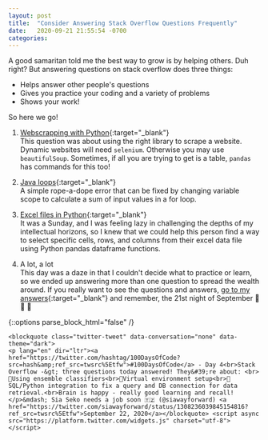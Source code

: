 ```yaml
---
layout: post
title:  "Consider Answering Stack Overflow Questions Frequently"
date:   2020-09-21 21:55:54 -0700
categories:
---
```


A good samaritan told me the best way to grow is by helping others. Duh right? But answering questions on stack overflow does three things:

- Helps answer other people's questions
- Gives you practice your coding and a variety of problems
- Shows your work!

So here we go!

1. [Webscrapping with Python](https://stackoverflow.com/questions/63963164/something-wrong-on-web-scrapping-using-beautifulsoup/63964794#63964794){:target="_blank"}  
This question was about using the right library to scrape a website. Dynamic websites will need `selenium`. Otherwise you may use `beautifulSoup`. Sometimes, if all you are trying to get is a table, `pandas` has commands for this too!

2. [Java loops](https://stackoverflow.com/questions/63974941/how-to-get-a-formula-of-add-subtract-add-vice-versa-in-this-output/63975025#63975025){:target="_blank"}  
A simple rope-a-dope error that can be fixed by changing variable scope to calculate a sum of input values in a for loop.

3. [Excel files in Python](https://stackoverflow.com/questions/63981188/search-for-keyboard-in-excel-and-extract-it-with-python/63981404){:target="_blank"}  
It was a Sunday, and I was feeling lazy in challenging the depths of my intellectual horizons, so I knew that we could help this person find a way to select specific cells, rows, and columns from their excel data file using Python pandas dataframe functions.

4. A lot, a lot  
This day was a daze in that I couldn't decide what to practice or learn, so we ended up answering more than one question to spread the wealth around. If you really want to see the questions and answers, [go to my answers](https://stackoverflow.com/users/14303095/sia?tab=answers){:target="_blank"} and remember, the 21st night of September :trumpet: :saxophone: :musical_score:

{::options parse_block_html="false" /}

<div class="center">

    <blockquote class="twitter-tweet" data-conversation="none" data-theme="dark">
    <p lang="en" dir="ltr"><a href="https://twitter.com/hashtag/100DaysOfCode?src=hash&amp;ref_src=twsrc%5Etfw">#100DaysOfCode</a> - Day 4<br>Stack Overflow -&gt; three questions today answered! They&#39;re about: <br>💎Using ensemble classifiers<br>💎Virtual environment setup<br>💎SQL/Python integration to fix a query and DB connection for data retrieval.<br>Brain is happy - really good learning and recall!</p>&mdash; Sia Seko needs a job soon 🇹🇿 (@siawayforward) <a href="https://twitter.com/siawayforward/status/1308236039845154816?ref_src=twsrc%5Etfw">September 22, 2020</a></blockquote> <script async src="https://platform.twitter.com/widgets.js" charset="utf-8"></script>

</div>
